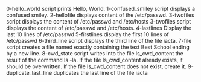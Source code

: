 0-hello_world script prints Hello, World. 1-confused_smiley script displays a confused smiley. 2-hellofile displays content of the /etc/passwd.
3-twofiles script displays the content of /etc/passwd and /etc/hosts
3-twofiles script displays the content of /etc/passwd and /etc/hosts.
4-lastlines Display the last 10 lines of /etc/passwd
5-firstlines display the first 10 lines of /etc/passwd
6-third_line script displays the third line of the file iacta.
7-file script creates a file named exactly containing the text Best School ending by a new line.
8-cwd_state script writes into the file ls_cwd_content the result of the command ls -la. If the file ls_cwd_content already exists, it should be overwritten. If the file ls_cwd_content does not exist, create it.
9-duplicate_last_line duplicates the last line of the file iacta
